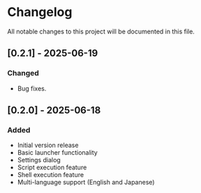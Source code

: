 # Changelog

All notable changes to this project will be documented in this file.

## [0.2.1] - 2025-06-19

### Changed
- Bug fixes.

## [0.2.0] - 2025-06-18

### Added
- Initial version release
- Basic launcher functionality
- Settings dialog
- Script execution feature
- Shell execution feature
- Multi-language support (English and Japanese)
